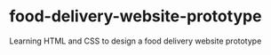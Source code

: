 # food-delivery-website-prototype
Learning HTML and CSS to design a food delivery website prototype
